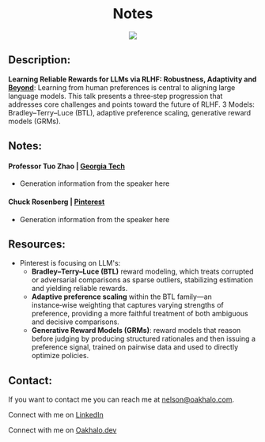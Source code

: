 <h1 align="center">Notes</h1>

<p align="center"><a href="https://www.pinterestlabs.com/"><img src=".Plabs.jpg"></img></a></p>

## Description:
**Learning Reliable Rewards for LLMs via RLHF: Robustness, Adaptivity and [Beyond](https://pages.beamery.com/Pinterest/page/october-pinterest-labs-talk-series-featuring-tuo-zhao-7zjueht0_z)**: Learning from human preferences is central to aligning large language models. This talk presents a three‑step progression that addresses core challenges and points toward the future of RLHF. 3 Models: Bradley–Terry–Luce (BTL), adaptive preference scaling, generative reward models (GRMs).


## Notes:
#### Professor Tuo Zhao | [Georgia Tech](link)
- Generation information from the speaker here

#### Chuck Rosenberg | [Pinterest](link)
- Generation information from the speaker here


## Resources:
- Pinterest is focusing on LLM's:
    - **Bradley–Terry–Luce (BTL)** reward modeling, which treats corrupted or adversarial comparisons as sparse outliers, stabilizing estimation and yielding reliable rewards.
    - **Adaptive preference scaling** within the BTL family—an instance‑wise weighting that captures varying strengths of preference, providing a more faithful treatment of both ambiguous and decisive comparisons. 
    - **Generative Reward Models (GRMs)**: reward models that reason before judging by producing structured rationales and then issuing a preference signal, trained on pairwise data and used to directly optimize policies. 



## Contact:
<!--- You can add in your linkedin, medium, stack overflow, dev.to account, etc. here --->
If you want to contact me you can reach me at <nelson@oakhalo.com>.

Connect with me on <a href="https://www.linkedin.com/in/ayla-nelson/">LinkedIn</a>

Connect with me on <a href="https://github.com/oakHalo">Oakhalo.dev</a>

<!-- 
### TODO stx: 
Future Structure (stx):
backend
frontend
images
screenShots [contains video link]
troubleShooting [contains issues resolved]
-->
